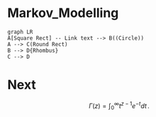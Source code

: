 # Markov_Modelling

```mermaid
graph LR
A[Square Rect] -- Link text --> B((Circle))
A --> C(Round Rect)
B --> D{Rhombus}
C --> D
```

# Next 

$$
\Gamma(z) = \int_0^\infty t^{z-1}e^{-t}dt\,.
$$















